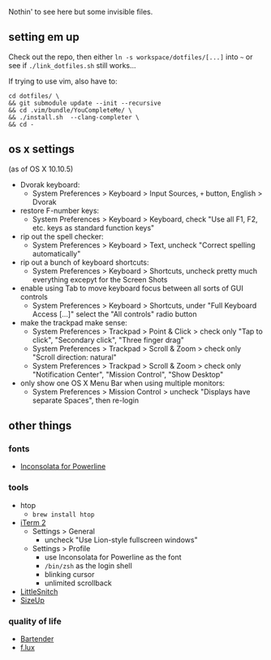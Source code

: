 Nothin' to see here but some invisible files.

## setting em up

Check out the repo, then either `ln -s workspace/dotfiles/[...]` into `~` or see if `./link_dotfiles.sh` still works...

If trying to use vim, also have to:

    cd dotfiles/ \
    && git submodule update --init --recursive
    && cd .vim/bundle/YouCompleteMe/ \
    && ./install.sh  --clang-completer \
    && cd -


## os x settings

(as of OS X 10.10.5)

* Dvorak keyboard:
  * System Preferences > Keyboard > Input Sources, `+` button, English > Dvorak
* restore F-number keys:
  * System Preferences > Keyboard > Keyboard, check "Use all F1, F2, etc. keys as standard function keys"
* rip out the spell checker:
  * System Preferences > Keyboard > Text, uncheck "Correct spelling automatically"
* rip out a bunch of keyboard shortcuts:
  * System Preferences > Keyboard > Shortcuts, uncheck pretty much everything excepyt for the Screen Shots
* enable using Tab to move keyboard focus between all sorts of GUI controls
  * System Preferences > Keyboard > Shortcuts, under "Full Keyboard Access […]" select the "All controls" radio button
* make the trackpad make sense:
  * System Preferences > Trackpad > Point & Click > check only "Tap to click", "Secondary click", "Three finger drag"
  * System Preferences > Trackpad > Scroll & Zoom > check only "Scroll direction: natural"
  * System Preferences > Trackpad > Scroll & Zoom > check only "Notification Center", "Mission Control", "Show Desktop"
* only show one OS X Menu Bar when using multiple monitors:
  * System Preferences > Mission Control > uncheck "Displays have separate Spaces", then re-login


## other things

### fonts

* [Inconsolata for Powerline][inconsolata]

### tools

* htop
  * `brew install htop`
* [iTerm 2][iterm2]
  * Settings > General
    * uncheck "Use Lion-style fullscreen windows"
  * Settings > Profile
    * use Inconsolata for Powerline as the font
    * `/bin/zsh` as the login shell
    * blinking cursor
    * unlimited scrollback
* [LittleSnitch][little-snitch]
* [SizeUp][sizeup]

### quality of life

* [Bartender][bartender]
* [f.lux][flux]

[bartender]: http://www.macbartender.com/
[flux]: https://justgetflux.com/
[inconsolata]: https://github.com/powerline/fonts/tree/master/Inconsolata
[iterm2]: https://www.iterm2.com/
[little-snitch]: https://www.obdev.at/products/littlesnitch/index.html
[sizeup]: http://www.irradiatedsoftware.com/sizeup/
